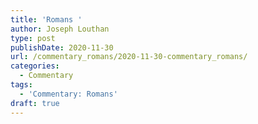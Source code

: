```yaml
---
title: 'Romans '
author: Joseph Louthan
type: post
publishDate: 2020-11-30
url: /commentary_romans/2020-11-30-commentary_romans/
categories:
  - Commentary
tags:
  - 'Commentary: Romans'
draft: true
---
```


